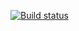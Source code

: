 [![Build status](https://ci.appveyor.com/api/projects/status/tiatskklaaxnjain?svg=true)](https://ci.appveyor.com/project/Valted-cmd/ai-2-2)